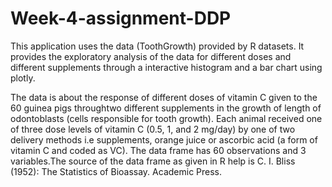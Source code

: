 # Week-4-assignment-DDP
 This application uses the data (ToothGrowth) provided by R datasets. It provides the exploratory analysis of the data for different doses and different supplements through 
 a interactive histogram and a bar chart using plotly.

 The data is about the  response of different doses of vitamin C given to the 60 guinea pigs throughtwo different supplements in the growth of length of odontoblasts (cells responsible for tooth growth). 
 Each animal received one of three dose levels of vitamin C (0.5, 1, and 2 mg/day) by one of two delivery 
methods i.e supplements, orange juice or ascorbic acid (a form of vitamin C and coded as VC).
 The data frame has 60 observations and 3 variables.The source of the 
 data frame as given in R help is C. I. Bliss (1952): The Statistics of Bioassay. Academic Press.
